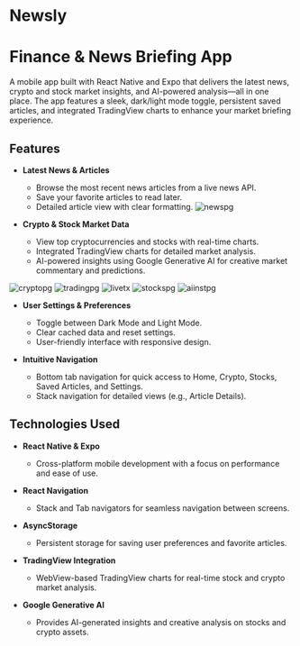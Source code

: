 # Newsly

# Finance & News Briefing App

A mobile app built with React Native and Expo that delivers the latest news, crypto and stock market insights, and AI-powered analysis—all in one place. The app features a sleek, dark/light mode toggle, persistent saved articles, and integrated TradingView charts to enhance your market briefing experience.

## Features

- **Latest News & Articles**
  
  - Browse the most recent news articles from a live news API.
  - Save your favorite articles to read later.
  - Detailed article view with clear formatting.
![newspg](https://github.com/user-attachments/assets/fc4cb580-bca1-48e2-ad06-c3c22e72f191)


- **Crypto & Stock Market Data**  
  - View top cryptocurrencies and stocks with real-time charts.
  - Integrated TradingView charts for detailed market analysis.
  - AI-powered insights using Google Generative AI for creative market commentary and predictions.
    
![cryptopg](https://github.com/user-attachments/assets/dc021027-0853-45bb-bf34-feb1abf4a4fc)
![tradingpg](https://github.com/user-attachments/assets/4482b7c2-0148-4408-864b-93e76038b196)
![livetx](https://github.com/user-attachments/assets/3640ec73-1ff7-44d6-b26b-0792f794b3bf)
![stockspg](https://github.com/user-attachments/assets/93ce70c6-df54-4c44-b34f-35f5da17a44f)
![aiinstpg](https://github.com/user-attachments/assets/a2193d23-0e4b-4d31-a290-68f3be3dc6e2)


- **User Settings & Preferences**  
  - Toggle between Dark Mode and Light Mode.
  - Clear cached data and reset settings.
  - User-friendly interface with responsive design.

- **Intuitive Navigation**  
  - Bottom tab navigation for quick access to Home, Crypto, Stocks, Saved Articles, and Settings.
  - Stack navigation for detailed views (e.g., Article Details).

## Technologies Used

- **React Native & Expo**  
  - Cross-platform mobile development with a focus on performance and ease of use.
  
- **React Navigation**  
  - Stack and Tab navigators for seamless navigation between screens.
  
- **AsyncStorage**  
  - Persistent storage for saving user preferences and favorite articles.
  
- **TradingView Integration**  
  - WebView-based TradingView charts for real-time stock and crypto market analysis.
  
- **Google Generative AI**  
  - Provides AI-generated insights and creative analysis on stocks and crypto assets.


